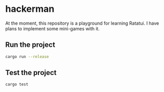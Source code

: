 # hackerman
At the moment, this repository is a playground for learning Ratatui.
I have plans to implement some mini-games with it.

## Run the project
```bash
cargo run --release
```

## Test the project
```bash
cargo test
```
